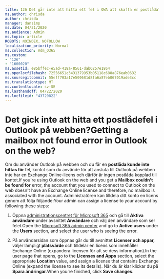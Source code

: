 ```yaml
---
title: 126 Det går inte att hitta ett fel i OWA att skaffa en postlåda?
ms.author: chrisda
author: chrisda
manager: dansimp
ms.date: 04/21/2020
ms.audience: Admin
ms.topic: article
ROBOTS: NOINDEX, NOFOLLOW
localization_priority: Normal
ms.collection: Adm_O365
ms.custom:
- "126"
- "1600020"
ms.assetid: e85bffec-e5ad-418a-8561-dab6257e1864
ms.openlocfilehash: 72556651c3431379953b05118c688a876eab0632
ms.sourcegitcommit: 55eff703a17e500681d8fa6a87eb067019ade3cc
ms.translationtype: MT
ms.contentlocale: sv-SE
ms.lasthandoff: 04/22/2020
ms.locfileid: "43720822"
---
```

# <a name="getting-a-mailbox-not-found-error-in-outlook-on-the-web"></a><span data-ttu-id="6803b-102">Det gick inte att hitta ett postlådefel i Outlook på webben?</span><span class="sxs-lookup"><span data-stu-id="6803b-102">Getting a mailbox not found error in Outlook on the web?</span></span>

<span data-ttu-id="6803b-103">Om du använder Outlook på webben och du får en **postlåda kunde inte hittas för** fel, kontot som du använde för att ansluta till Outlook på webben inte har en Exchange Online-licens och därför är ingen postlåda kopplad till kontot.</span><span class="sxs-lookup"><span data-stu-id="6803b-103">If you're using Outlook on the web and you get a **Mailbox couldn't be found for** error, the account that you used to connect to Outlook on the web doesn't have an Exchange Online license and therefore, no mailbox is associated with the account.</span></span> <span data-ttu-id="6803b-104">Administratören kan tilldela ditt konto en licens genom att följa följande:</span><span class="sxs-lookup"><span data-stu-id="6803b-104">Your admin can assign a license to your account by following these steps:</span></span>

1. <span data-ttu-id="6803b-105">Öppna [administrationscentret för Microsoft 365](https://portal.office.com/adminportal/home#/homepage) och gå till **Aktiva användare** under avsnittet **Användare** och välj den användare som ser felet.</span><span class="sxs-lookup"><span data-stu-id="6803b-105">Open the [Microsoft 365 admin center](https://portal.office.com/adminportal/home#/homepage) and go to **Active users** under the **Users** section, and select the user who is seeing the error.</span></span>

2. <span data-ttu-id="6803b-106">På användarsidan som öppnas går du till avsnittet **Licenser och appar,** väljer lämpligt **platsvärde** och tilldelar en licens som innehåller Exchange Online (expandera licensen för att se dess information).</span><span class="sxs-lookup"><span data-stu-id="6803b-106">In the user page that opens, go to the **Licenses and Apps** section, select the appropriate **Location** value, and assign a license that contains Exchange Online (expand the license to see its details).</span></span> <span data-ttu-id="6803b-107">När du är klar klickar du på **Spara ändringar**.</span><span class="sxs-lookup"><span data-stu-id="6803b-107">When you're finished, click **Save changes**.</span></span>
